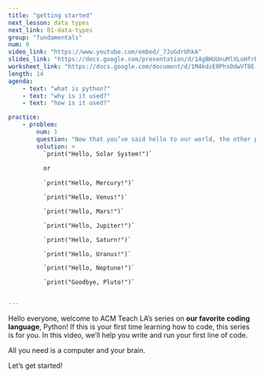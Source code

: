 ```yaml
---
title: "getting started"
next_lesson: data types
next_link: 01-data-types
group: "fundamentals"
num: 0
video_link: "https://www.youtube.com/embed/_7JuGdrUhkA"
slides_link: "https://docs.google.com/presentation/d/14gBHUUnuMlXLoHfrBnRulRxCLceZ0Asz9aAaq8rDu0A/edit?usp=sharing"
worksheet_link: "https://docs.google.com/document/d/1M4kdzE0PhsOdwVT8E-GolLqk9Q7JgUtm6kt87kj5JTo/edit?usp=sharing"
length: 14
agenda: 
    - text: "what is python?"
    - text: "why is it used?"
    - text: "how is it used?"

practice:
    - problem: 
        num: 1
        question: "Now that you’ve said hello to our world, the other planets are kinda sad. Write a program saying hello to the rest of the solar system! You can either say hello to each planet individually or to the whole solar system at once, it’s up to you."
        solution: >
          `print("Hello, Solar System!")`
            
          or
            
          `print("Hello, Mercury!")`

          `print("Hello, Venus!")`

          `print("Hello, Mars!")`

          `print("Hello, Jupiter!")`

          `print("Hello, Saturn!")`

          `print("Hello, Uranus!")`

          `print("Hello, Neptune!")`

          `print("Goodbye, Pluto!")`


---
```

Hello everyone, welcome to ACM Teach LA’s series on **our favorite coding language**, Python! If this is your first time learning how to code, this series is for you. In this video, we’ll help you write and run your first line of code. 

All you need is a computer and your brain.

Let’s get started!